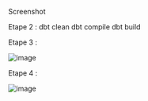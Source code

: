 Screenshot

Etape 2 : 
dbt clean
dbt compile
dbt build

Etape 3 : 

![image](https://github.com/user-attachments/assets/780fb212-be4d-413b-9c89-772515fa9de0)

Etape 4 :

![image](https://github.com/user-attachments/assets/70b15b8c-d3ca-4e81-b4e1-7279d0d27319)

